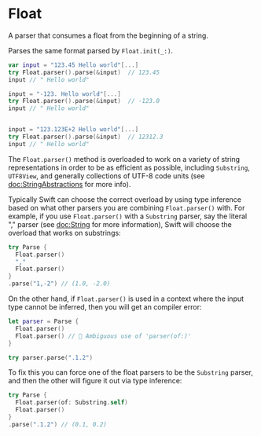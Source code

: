 # Float

A parser that consumes a float from the beginning of a string.

Parses the same format parsed by `Float.init(_:)`.

```swift
var input = "123.45 Hello world"[...]
try Float.parser().parse(&input)  // 123.45
input // " Hello world"

input = "-123. Hello world"[...]
try Float.parser().parse(&input)  // -123.0
input // " Hello world"


input = "123.123E+2 Hello world"[...]
try Float.parser().parse(&input)  // 12312.3
input // " Hello world"
```

The `Float.parser()` method is overloaded to work on a variety of string representations in order
to be as efficient as possible, including `Substring`, `UTF8View`, and generally collections of
UTF-8 code units (see <doc:StringAbstractions> for more info).

Typically Swift can choose the correct overload by using type inference based on what other parsers
you are combining `Float.parser()` with. For example, if you use `Float.parser()` with a
`Substring` parser, say the literal "," parser (see <doc:String> for more information), Swift
will choose the overload that works on substrings:

```swift
try Parse {
  Float.parser()
  ","
  Float.parser()
}
.parse("1,-2") // (1.0, -2.0)
```

On the other hand, if `Float.parser()` is used in a context where the input type cannot be inferred,
then you will get an compiler error:

```swift
let parser = Parse {
  Float.parser()
  Float.parser() // 🛑 Ambiguous use of 'parser(of:)'
}

try parser.parse(".1.2")
```

To fix this you can force one of the float parsers to be the `Substring` parser, and then the
other will figure it out via type inference:

```swift
try Parse {
  Float.parser(of: Substring.self)
  Float.parser()
}
.parse(".1.2") // (0.1, 0.2)
```
